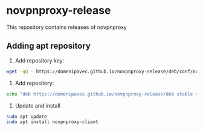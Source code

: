 # novpnproxy-release

This repository contains releases of novpnproxy

## Adding apt repository

1. Add repository key:
```sh
wget -qO - https://domenipavec.github.io/novpnproxy-release/deb/conf/novpnproxy.gpg.key | sudo apt-key add -
```

1. Add repository:
```sh
echo "deb https://domenipavec.github.io/novpnproxy-release/deb stable main" | sudo tee /etc/apt/sources.list.d/novpnproxy.list
```

1. Update and install
```sh
sudo apt update
sudo apt install novpnproxy-client
```
